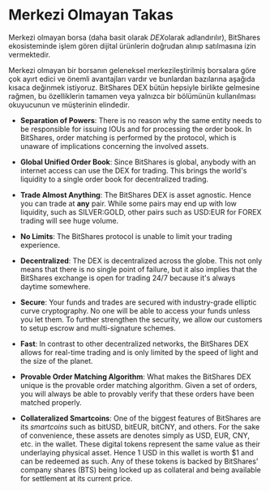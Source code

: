 # Merkezi Olmayan Takas

Merkezi olmayan borsa (daha basit olarak *DEX*olarak adlandırılır), BitShares ekosisteminde işlem gören dijital ürünlerin doğrudan alınıp satılmasına izin vermektedir.

Merkezi olmayan bir borsanın geleneksel merkezileştirilmiş borsalara göre çok ayırt edici ve önemli avantajları vardır ve bunlardan bazılarına aşağıda kısaca değinmek istiyoruz. BitShares DEX bütün hepsiyle birlikte gelmesine rağmen, bu özelliklerin tamamen veya yalnızca bir bölümünün kullanılması okuyucunun ve müşterinin elindedir.

* **Separation of Powers**: There is no reason why the same entity needs to be responsible for issuing IOUs and for processing the order book. In BitShares, order matching is performed by the protocol, which is unaware of implications concerning the involved assets.

* **Global Unified Order Book**: Since BitShares is global, anybody with an internet access can use the DEX for trading. This brings the world's liquidity to a single order book for decentralized trading.

* **Trade Almost Anything**: The BitShares DEX is asset agnostic. Hence you can trade at **any** pair. While some pairs may end up with low liquidity, such as SILVER:GOLD, other pairs such as USD:EUR for FOREX trading will see huge volume.

* **No Limits**: The BitShares protocol is unable to limit your trading experience.

* **Decentralized**: The DEX is decentralized across the globe. This not only means that there is no single point of failure, but it also implies that the BitShares exchange is open for trading 24/7 because it's always daytime somewhere.

* **Secure**: Your funds and trades are secured with industry-grade elliptic curve cryptography. No one will be able to access your funds unless you let them. To further strengthen the security, we allow our customers to setup escrow and multi-signature schemes.

* **Fast**: In contrast to other decentralized networks, the BitShares DEX allows for real-time trading and is only limited by the speed of light and the size of the planet.

* **Provable Order Matching Algorithm**: What makes the BitShares DEX unique is the provable order matching algorithm. Given a set of orders, you will always be able to provably verify that these orders have been matched properly.

* **Collateralized Smartcoins**: One of the biggest features of BitShares are its *smartcoins* such as bitUSD, bitEUR, bitCNY, and others. For the sake of convenience, these assets are denotes simply as USD, EUR, CNY, etc. in the wallet. These digital tokens represent the same value as their underlaying physical asset. Hence 1 USD in this wallet is worth $1 and can be redeemed as such. Any of these tokens is backed by BitShares' company shares (BTS) being locked up as collateral and being available for settlement at its current price.